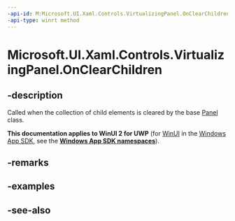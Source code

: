 ```yaml
---
-api-id: M:Microsoft.UI.Xaml.Controls.VirtualizingPanel.OnClearChildren
-api-type: winrt method
---
```


<!-- Method syntax
virtual protected void OnClearChildren()
-->

# Microsoft.UI.Xaml.Controls.VirtualizingPanel.OnClearChildren

## -description
Called when the collection of child elements is cleared by the base [Panel](panel.md) class.

**This documentation applies to WinUI 2 for UWP** (for [WinUI](/windows/apps/winui/winui3/) in the [Windows App SDK](/windows/apps/windows-app-sdk/), see the **[Windows App SDK namespaces](/windows/windows-app-sdk/api/winrt/)**).

## -remarks

## -examples

## -see-also
